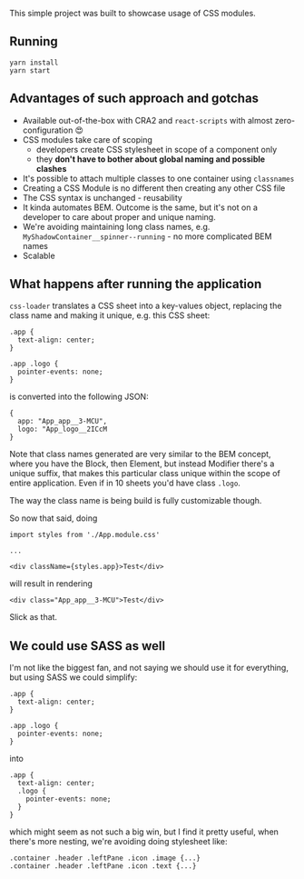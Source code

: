 This simple project was built to showcase usage of CSS modules.

## Running

```
yarn install
yarn start
```

## Advantages of such approach and gotchas

- Available out-of-the-box with CRA2 and `react-scripts` with almost zero-configuration 😍
- CSS modules take care of scoping
  - developers create CSS stylesheet in scope of a component only
  - they **don't have to bother about global naming and possible clashes**
- It's possible to attach multiple classes to one container using `classnames`
- Creating a CSS Module is no different then creating any other CSS file
- The CSS syntax is unchanged - reusability
- It kinda automates BEM. Outcome is the same, but it's not on a developer to care about proper and unique naming.
- We're avoiding maintaining long class names, e.g. `MyShadowContainer__spinner--running` - no more complicated BEM names
- Scalable

## What happens after running the application

`css-loader` translates a CSS sheet into a key-values object, replacing the class name and making it unique, e.g. this CSS sheet:

```
.app {
  text-align: center;
}

.app .logo {
  pointer-events: none;
}
```

is converted into the following JSON:

```
{
  app: "App_app__3-MCU",
  logo: "App_logo__2ICcM
}
```

Note that class names generated are very similar to the BEM concept, where you have the Block, then Element, but instead Modifier there's a unique suffix, that makes this particular class unique within the scope of entire application. Even if in 10 sheets you'd have class `.logo`.

The way the class name is being build is fully customizable though.

So now that said, doing

```
import styles from './App.module.css'

...

<div className={styles.app}>Test</div>
```

will result in rendering

```
<div class="App_app__3-MCU">Test</div>
```

Slick as that.

## We could use SASS as well

I'm not like the biggest fan, and not saying we should use it for everything, but using SASS we could simplify:

```
.app {
  text-align: center;
}

.app .logo {
  pointer-events: none;
}
```
into
```
.app {
  text-align: center;
  .logo {
    pointer-events: none;
  }
}
```
which might seem as not such a big win, but I find it pretty useful, when there's more nesting, we're avoiding doing stylesheet like:
```
.container .header .leftPane .icon .image {...}
.container .header .leftPane .icon .text {...}
```
